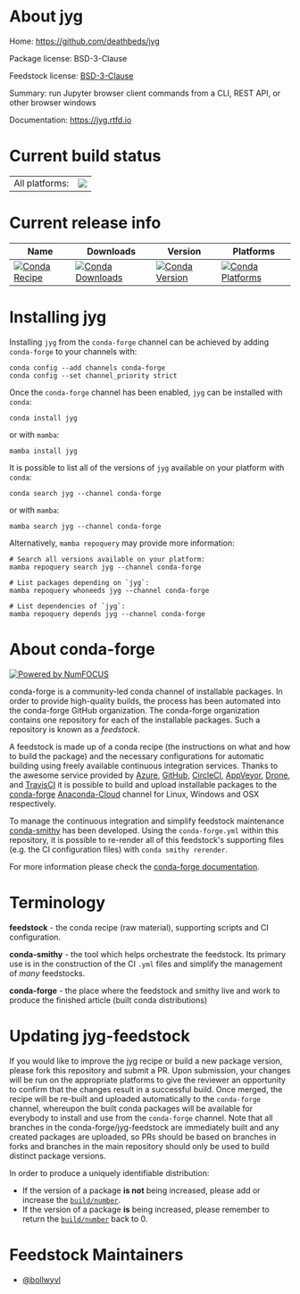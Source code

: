 About jyg
=========

Home: https://github.com/deathbeds/jyg

Package license: BSD-3-Clause

Feedstock license: [BSD-3-Clause](https://github.com/conda-forge/jyg-feedstock/blob/main/LICENSE.txt)

Summary: run Jupyter browser client commands from a CLI, REST API, or other browser windows

Documentation: https://jyg.rtfd.io

Current build status
====================


<table><tr><td>All platforms:</td>
    <td>
      <a href="https://dev.azure.com/conda-forge/feedstock-builds/_build/latest?definitionId=18568&branchName=main">
        <img src="https://dev.azure.com/conda-forge/feedstock-builds/_apis/build/status/jyg-feedstock?branchName=main">
      </a>
    </td>
  </tr>
</table>

Current release info
====================

| Name | Downloads | Version | Platforms |
| --- | --- | --- | --- |
| [![Conda Recipe](https://img.shields.io/badge/recipe-jyg-green.svg)](https://anaconda.org/conda-forge/jyg) | [![Conda Downloads](https://img.shields.io/conda/dn/conda-forge/jyg.svg)](https://anaconda.org/conda-forge/jyg) | [![Conda Version](https://img.shields.io/conda/vn/conda-forge/jyg.svg)](https://anaconda.org/conda-forge/jyg) | [![Conda Platforms](https://img.shields.io/conda/pn/conda-forge/jyg.svg)](https://anaconda.org/conda-forge/jyg) |

Installing jyg
==============

Installing `jyg` from the `conda-forge` channel can be achieved by adding `conda-forge` to your channels with:

```
conda config --add channels conda-forge
conda config --set channel_priority strict
```

Once the `conda-forge` channel has been enabled, `jyg` can be installed with `conda`:

```
conda install jyg
```

or with `mamba`:

```
mamba install jyg
```

It is possible to list all of the versions of `jyg` available on your platform with `conda`:

```
conda search jyg --channel conda-forge
```

or with `mamba`:

```
mamba search jyg --channel conda-forge
```

Alternatively, `mamba repoquery` may provide more information:

```
# Search all versions available on your platform:
mamba repoquery search jyg --channel conda-forge

# List packages depending on `jyg`:
mamba repoquery whoneeds jyg --channel conda-forge

# List dependencies of `jyg`:
mamba repoquery depends jyg --channel conda-forge
```


About conda-forge
=================

[![Powered by
NumFOCUS](https://img.shields.io/badge/powered%20by-NumFOCUS-orange.svg?style=flat&colorA=E1523D&colorB=007D8A)](https://numfocus.org)

conda-forge is a community-led conda channel of installable packages.
In order to provide high-quality builds, the process has been automated into the
conda-forge GitHub organization. The conda-forge organization contains one repository
for each of the installable packages. Such a repository is known as a *feedstock*.

A feedstock is made up of a conda recipe (the instructions on what and how to build
the package) and the necessary configurations for automatic building using freely
available continuous integration services. Thanks to the awesome service provided by
[Azure](https://azure.microsoft.com/en-us/services/devops/), [GitHub](https://github.com/),
[CircleCI](https://circleci.com/), [AppVeyor](https://www.appveyor.com/),
[Drone](https://cloud.drone.io/welcome), and [TravisCI](https://travis-ci.com/)
it is possible to build and upload installable packages to the
[conda-forge](https://anaconda.org/conda-forge) [Anaconda-Cloud](https://anaconda.org/)
channel for Linux, Windows and OSX respectively.

To manage the continuous integration and simplify feedstock maintenance
[conda-smithy](https://github.com/conda-forge/conda-smithy) has been developed.
Using the ``conda-forge.yml`` within this repository, it is possible to re-render all of
this feedstock's supporting files (e.g. the CI configuration files) with ``conda smithy rerender``.

For more information please check the [conda-forge documentation](https://conda-forge.org/docs/).

Terminology
===========

**feedstock** - the conda recipe (raw material), supporting scripts and CI configuration.

**conda-smithy** - the tool which helps orchestrate the feedstock.
                   Its primary use is in the construction of the CI ``.yml`` files
                   and simplify the management of *many* feedstocks.

**conda-forge** - the place where the feedstock and smithy live and work to
                  produce the finished article (built conda distributions)


Updating jyg-feedstock
======================

If you would like to improve the jyg recipe or build a new
package version, please fork this repository and submit a PR. Upon submission,
your changes will be run on the appropriate platforms to give the reviewer an
opportunity to confirm that the changes result in a successful build. Once
merged, the recipe will be re-built and uploaded automatically to the
`conda-forge` channel, whereupon the built conda packages will be available for
everybody to install and use from the `conda-forge` channel.
Note that all branches in the conda-forge/jyg-feedstock are
immediately built and any created packages are uploaded, so PRs should be based
on branches in forks and branches in the main repository should only be used to
build distinct package versions.

In order to produce a uniquely identifiable distribution:
 * If the version of a package **is not** being increased, please add or increase
   the [``build/number``](https://docs.conda.io/projects/conda-build/en/latest/resources/define-metadata.html#build-number-and-string).
 * If the version of a package **is** being increased, please remember to return
   the [``build/number``](https://docs.conda.io/projects/conda-build/en/latest/resources/define-metadata.html#build-number-and-string)
   back to 0.

Feedstock Maintainers
=====================

* [@bollwyvl](https://github.com/bollwyvl/)

